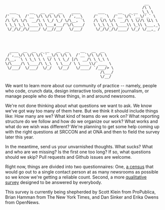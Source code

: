 ```
                                                               __
                                                              /\ \
  ___      __   __  __  __    ____        ___      __   _ __  \_\ \
/' _ `\  /'__`\/\ \/\ \/\ \  /',__\     /' _ `\  /'__`\/\`'__\/'_` \
/\ \/\ \/\  __/\ \ \_/ \_/ \/\__, `\    /\ \/\ \/\  __/\ \ \//\ \L\ \
\ \_\ \_\ \____\\ \___x___/'\/\____/    \ \_\ \_\ \____\\ \_\\ \___,_\
 \/_/\/_/\/____/ \/__//__/   \/___/      \/_/\/_/\/____/ \/_/ \/__,_ /




  ____  __  __  _ __   __  __     __   __  __
 /',__\/\ \/\ \/\`'__\/\ \/\ \  /'__`\/\ \/\ \
/\__, `\ \ \_\ \ \ \/ \ \ \_/ |/\  __/\ \ \_\ \
\/\____/\ \____/\ \_\  \ \___/ \ \____\\/`____ \
 \/___/  \/___/  \/_/   \/__/   \/____/ `/___/> \
                                           /\___/
                                           \/__/
```

We want to learn more about our community of practice -- namely, people who code, crunch data, design interactive tools, present journalism, or manage people who do these things, in and around newsrooms.

We're not done thinking about what questions we want to ask. We know we've got way too many of them here. But we think it should include things like: How many are we? What kind of teams do we work on? What reporting structure do we follow and how do we organize our work? What works and what do we wish was different? We're planning to get some help coming up with the right questions at SRCCON and at ONA and then to field the survey later this year.

In the meantime, send us your unvarnished thoughts. What sucks? What and who are we missing? Is the first one too long? If so, what questions should we skip? Pull requests and Github issues are welcome.

Right now, things are divided into two questionnaires: One, [a census](census.md) that would go out to a single contact person at as many newsrooms as possible so we know we're getting a reliable count. Second, a more [qualitative survey](survey.md) designed to be answered by everybody.

This survey is currently being shepherded by Scott Klein from ProPublica, Brian Hamman from The New York Times, and Dan Sinker and Erika Owens from OpenNews.